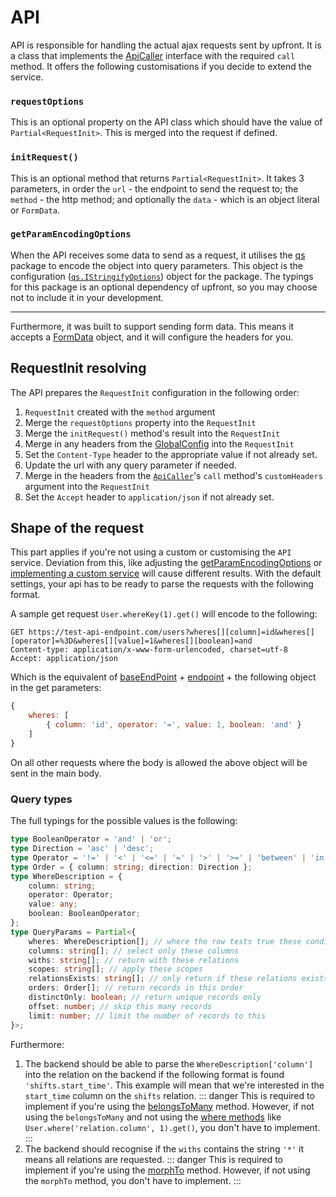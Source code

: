 # API

API is responsible for handling the actual ajax requests sent by upfront. It is a class that implements the [ApiCaller](./readme.md#apicaller) interface with the required `call` method.
It offers the following customisations if you decide to extend the service.

### `requestOptions`
This is an optional property on the API class which should have the value of `Partial<RequestInit>`. This is merged into the request if defined.

### `initRequest()`
This is an optional method that returns `Partial<RequestInit>`. It takes 3 parameters, in order the `url` - the endpoint to send the request to; the `method` - the http method; and optionally the `data` - which is an object literal or `FormData`.

### `getParamEncodingOptions`
When the API receives some data to send as a request, it utilises the [qs](https://github.com/ljharb/qs) package to encode the object into query parameters. This object is the configuration ([`qs.IStringifyOptions`](https://github.com/DefinitelyTyped/DefinitelyTyped/blob/0b5bfba2994c91a099cd5bcfd984f6c4c39228e5/types/qs/index.d.ts#L20)) object for the package. The typings for this package is an optional dependency of upfront, so you may choose not to include it in your development.

---
Furthermore, it was built to support sending form data. This means it accepts a [FormData](https://developer.mozilla.org/en-US/docs/Web/API/FormData) object, and it will configure the headers for you.

## RequestInit resolving

The API prepares the `RequestInit` configuration in the following order:
 1. `RequestInit` created with the `method` argument
 2. Merge the `requestOptions` property into the `RequestInit`
 3. Merge the `initRequest()` method's result into the `RequestInit`
 4. Merge in any headers from the [GlobalConfig](../helpers/global-config.md) into the `RequestInit`
 5. Set the `Content-Type` header to the appropriate value if not already set.
 6. Update the url with any query parameter if needed.
 7. Merge in the headers from the [`ApiCaller`](./readme.md#apicaller)'s `call` method's `customHeaders` argument into the `RequestInit`
 8. Set the `Accept` header to `application/json` if not already set.

## Shape of the request

This part applies if you're not using a custom or customising the `API` service. Deviation from this, like adjusting the [getParamEncodingOptions](#getparamencodingoptions) or [implementing a custom service](./readme.md#using-custom-services) will cause different results.
With the default settings, your api has to be ready to parse the requests with the following format.

A sample get request `User.whereKey(1).get()` will encode to the following:

```http request
GET https://test-api-endpoint.com/users?wheres[][column]=id&wheres[][operator]=%3D&wheres[][value]=1&wheres[][boolean]=and
Content-type: application/x-www-form-urlencoded, charset=utf-8
Accept: application/json 
```

Which is the equivalent of [baseEndPoint](../helpers#baseendpoint) + [endpoint](../calliope/api-calls.md#endpoint) + the following object in the get parameters:
```js
{
    wheres: [
        { column: 'id', operator: '=', value: 1, boolean: 'and' }
    ]
}
```

On all other requests where the body is allowed the above object will be sent in the main body.

### Query types
The full typings for the possible values is the following:
```ts
type BooleanOperator = 'and' | 'or';
type Direction = 'asc' | 'desc';
type Operator = '!=' | '<' | '<=' | '=' | '>' | '>=' | 'between' | 'in' | 'like' | 'notBetween' | 'notIn';
type Order = { column: string; direction: Direction };
type WhereDescription = {
    column: string;
    operator: Operator;
    value: any;
    boolean: BooleanOperator;
};
type QueryParams = Partial<{
    wheres: WhereDescription[]; // where the row tests true these conditions
    columns: string[]; // select only these columns
    withs: string[]; // return with these relations
    scopes: string[]; // apply these scopes
    relationsExists: string[]; // only return if these relations exists
    orders: Order[]; // return records in this order
    distinctOnly: boolean; // return unique records only
    offset: number; // skip this many records
    limit: number; // limit the number of records to this
}>;
```

Furthermore:
 1. The backend should be able to parse the `WhereDescription['column']` into the relation on the backend if the following format is found `'shifts.start_time'`. This example will mean that we're interested in the `start_time` column on the `shifts` relation.
   ::: danger
   This is required to implement if you're using the [belongsToMany](../calliope/relationships.md#belongstomany) method. However, if not using the `belongsToMany` and not using the [where methods](../calliope/query-building.md#where) like `User.where('relation.column', 1).get()`, you don't have to implement.
   :::
 2. The backend should recognise if the `withs` contains the string `'*'` it means all relations are requested.
   ::: danger
   This is required to implement if you're using the [morphTo](../calliope/relationships.md#morphto) method. However, if not using the `morphTo` method, you don't have to implement.
   :::


